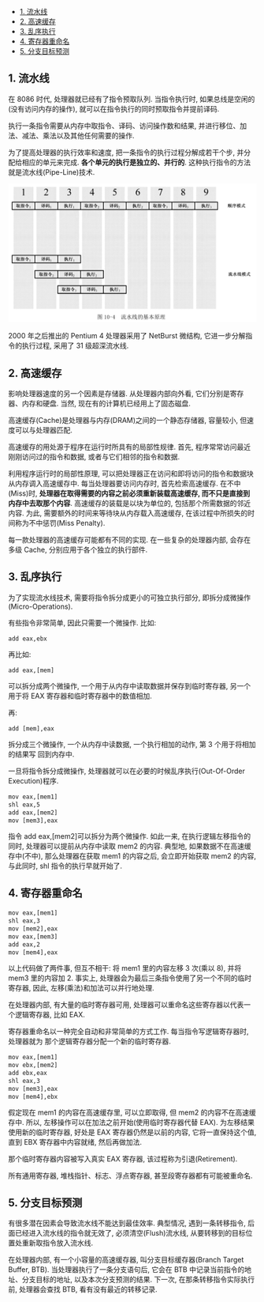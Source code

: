 
<!-- @import "[TOC]" {cmd="toc" depthFrom=1 depthTo=6 orderedList=false} -->

<!-- code_chunk_output -->

- [1. 流水线](#1-流水线)
- [2. 高速缓存](#2-高速缓存)
- [3. 乱序执行](#3-乱序执行)
- [4. 寄存器重命名](#4-寄存器重命名)
- [5. 分支目标预测](#5-分支目标预测)

<!-- /code_chunk_output -->

## 1. 流水线

在 8086 时代, 处理器就已经有了指令预取队列. 当指令执行时, 如果总线是空闲的(没有访问内存的操作), 就可以在指令执行的同时预取指令并提前译码.

执行一条指令需要从内存中取指令、译码、访问操作数和结果, 并进行移位、加法、减法、乘法以及其他任何需要的操作.

为了提高处理器的执行效率和速度, 把一条指令的执行过程分解成若干个步, 并分配给相应的单元来完成. **各个单元的执行是独立的、并行的**. 这种执行指令的方法就是流水线(Pipe-Line)技术.

![config](images/4.png)

2000 年之后推出的 Pentium 4 处理器采用了 NetBurst 微结构, 它进一步分解指令的执行过程, 采用了 31 级超深流水线.

## 2. 高速缓存

影响处理器速度的另一个因素是存储器. 从处理器内部向外看, 它们分别是寄存器、内存和硬盘. 当然, 现在有的计算机已经用上了固态磁盘.

高速缓存(Cache)是处理器与内存(DRAM)之间的一个静态存储器, 容量较小, 但速度可以与处理器匹配.

高速缓存的用处源于程序在运行时所具有的局部性规律. 首先, 程序常常访问最近刚刚访问过的指令和数据, 或者与它们相邻的指令和数据.

利用程序运行时的局部性原理, 可以把处理器正在访问和即将访问的指令和数据块从内存调入高速缓存中. 每当处理器要访问内存时, 首先检索高速缓存. 在不中(Miss)时, **处理器在取得需要的内容之前必须重新装载高速缓存, 而不只是直接到内存中去取那个内容**. 高速缓存的装载是以块为单位的, 包括那个所需数据的邻近内容. 为此, 需要额外的时间来等待块从内存载入高速缓存, 在该过程中所损失的时间称为不中惩罚(Miss Penalty).

每一款处理器的高速缓存可能都有不同的实现. 在一些复杂的处理器内部, 会存在多级 Cache, 分别应用于各个独立的执行部件.

## 3. 乱序执行

为了实现流水线技术, 需要将指令拆分成更小的可独立执行部分, 即拆分成微操作(Micro-Operations).

有些指令非常简单, 因此只需要一个微操作. 比如:

```
add eax,ebx
```

再比如:

```
add eax,[mem]
```

可以拆分成两个微操作, 一个用于从内存中读取数据并保存到临时寄存器, 另一个用于将 EAX 寄存器和临时寄存器中的数值相加.

再:

```
add [mem],eax
```

拆分成三个微操作, 一个从内存中读数据, 一个执行相加的动作, 第 3 个用于将相加的结果写
回到内存中.

一旦将指令拆分成微操作, 处理器就可以在必要的时候乱序执行(Out-Of-Order Execution)程序.

```
mov eax,[mem1]
shl eax,5
add eax,[mem2]
mov [mem3],eax
```

指令 add eax,[mem2]可以拆分为两个微操作. 如此一来, 在执行逻辑左移指令的同时, 处理器可以提前从内存中读取 mem2 的内容. 典型地, 如果数据不在高速缓存中(不中), 那么处理器在获取 mem1 的内容之后, 会立即开始获取 mem2 的内容, 与此同时, shl 指令的执行早就开始了.

## 4. 寄存器重命名

```
mov eax,[mem1]
shl eax,3
mov [mem2],eax
mov eax,[mem3]
add eax,2
mov [mem4],eax
```

以上代码做了两件事, 但互不相干: 将 mem1 里的内容左移 3 次(乘以 8), 并将 mem3 里的内容加 2. 事实上, 处理器会为最后三条指令使用了另一个不同的临时寄存器, 因此, 左移(乘法)和加法可以并行地处理.

在处理器内部, 有大量的临时寄存器可用, 处理器可以重命名这些寄存器以代表一个逻辑寄存器, 比如 EAX.

寄存器重命名以一种完全自动和非常简单的方式工作. 每当指令写逻辑寄存器时, 处理器就为
那个逻辑寄存器分配一个新的临时寄存器.

```
mov eax,[mem1]
mov ebx,[mem2]
add ebx,eax
shl eax,3
mov [mem3],eax
mov [mem4],ebx
```

假定现在 mem1 的内容在高速缓存里, 可以立即取得, 但 mem2 的内容不在高速缓存中. 所以, 左移操作可以在加法之前开始(使用临时寄存器代替 EAX). 为左移结果使用新的临时寄存器, 好处是 EAX 寄存器仍然是以前的内容, 它将一直保持这个值, 直到 EBX 寄存器中内容就绪, 然后再做加法.

那个临时寄存器内容被写入真实 EAX 寄存器, 该过程称为引退(Retirement).

所有通用寄存器, 堆栈指针、标志、浮点寄存器, 甚至段寄存器都有可能被重命名.

## 5. 分支目标预测

有很多潜在因素会导致流水线不能达到最佳效率. 典型情况, 遇到一条转移指令, 后面已经进入流水线的指令就无效了, 必须清空(Flush)流水线, 从要转移到的目标位置处重新取指令放入流水线.

在处理器内部, 有一个小容量的高速缓存器, 叫分支目标缓存器(Branch Target Buffer, BTB). 当处理器执行了一条分支语句后, 它会在 BTB 中记录当前指令的地址、分支目标的地址, 以及本次分支预测的结果. 下一次, 在那条转移指令实际执行前, 处理器会查找 BTB, 看有没有最近的转移记录.